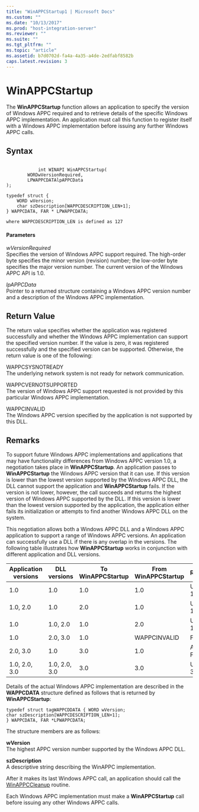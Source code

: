 ```yaml
---
title: "WinAPPCStartup1 | Microsoft Docs"
ms.custom: ""
ms.date: "10/13/2017"
ms.prod: "host-integration-server"
ms.reviewer: ""
ms.suite: ""
ms.tgt_pltfrm: ""
ms.topic: "article"
ms.assetid: b7d0702d-fa4a-4a35-a4de-2edfabf8582b
caps.latest.revision: 3
---
```

# WinAPPCStartup
The **WinAPPCStartup** function allows an application to specify the version of Windows APPC required and to retrieve details of the specific Windows APPC implementation. An application must call this function to register itself with a Windows APPC implementation before issuing any further Windows APPC calls.  
  
## Syntax  
  
```  
  
            int WINAPI WinAPPCStartup(   
        WORDwVersionRequired,  
        LPWAPPCDATAlpAPPCData  
);  
  
typedef struct {  
    WORD wVersion;  
    char szDescription[WAPPCDESCRIPTION_LEN+1];  
} WAPPCDATA, FAR * LPWAPPCDATA;  
  
where WAPPCDESCRIPTION_LEN is defined as 127  
```  
  
#### Parameters  
 *wVersionRequired*  
 Specifies the version of Windows APPC support required. The high-order byte specifies the minor version (revision) number; the low-order byte specifies the major version number. The current version of the Windows APPC API is 1.0.  
  
 *lpAPPCData*  
 Pointer to a returned structure containing a Windows APPC version number and a description of the Windows APPC implementation.  
  
## Return Value  
 The return value specifies whether the application was registered successfully and whether the Windows APPC implementation can support the specified version number. If the value is zero, it was registered successfully and the specified version can be supported. Otherwise, the return value is one of the following:  
  
 WAPPCSYSNOTREADY  
 The underlying network system is not ready for network communication.  
  
 WAPPCVERNOTSUPPORTED  
 The version of Windows APPC support requested is not provided by this particular Windows APPC implementation.  
  
 WAPPCINVALID  
 The Windows APPC version specified by the application is not supported by this DLL.  
  
## Remarks  
 To support future Windows APPC implementations and applications that may have functionality differences from Windows APPC version 1.0, a negotiation takes place in **WinAPPCStartup**. An application passes to **WinAPPCStartup** the Windows APPC version that it can use. If this version is lower than the lowest version supported by the Windows APPC DLL, the DLL cannot support the application and **WinAPPCStartup** fails. If the version is not lower, however, the call succeeds and returns the highest version of Windows APPC supported by the DLL. If this version is lower than the lowest version supported by the application, the application either fails its initialization or attempts to find another Windows APPC DLL on the system.  
  
 This negotiation allows both a Windows APPC DLL and a Windows APPC application to support a range of Windows APPC versions. An application can successfully use a DLL if there is any overlap in the versions. The following table illustrates how **WinAPPCStartup** works in conjunction with different application and DLL versions.  
  
|Application versions|DLL versions|To WinAPPCStartup|From WinAPPCStartup|Result|  
|--------------------------|------------------|-----------------------|-------------------------|------------|  
|1.0|1.0|1.0|1.0|Use 1.0|  
|1.0, 2.0|1.0|2.0|1.0|Use 1.0|  
|1.0|1.0, 2.0|1.0|2.0|Use 1.0|  
|1.0|2.0, 3.0|1.0|WAPPCINVALID|Fail|  
|2.0, 3.0|1.0|3.0|1.0|App Fails|  
|1.0, 2.0, 3.0|1.0, 2.0, 3.0|3.0|3.0|Use 3.0|  
  
 Details of the actual Windows APPC implementation are described in the **WAPPCDATA** structure defined as follows that is returned by **WinAPPCStartup**:  
  
```  
typedef struct tagWAPPCDDATA { WORD wVersion;  
char szDescription[WAPPCDESCRIPTION_LEN+1];  
} WAPPCDATA, FAR *LPWAPPCDATA;  
```  
  
 The structure members are as follows:  
  
 **wVersion**  
 The highest APPC version number supported by the Windows APPC DLL.  
  
 **szDescription**  
 A descriptive string describing the WinAPPC implementation.  
  
 After it makes its last Windows APPC call, an application should call the [WinAPPCCleanup](../core/winappccleanup.md) routine.  
  
 Each Windows APPC implementation must make a **WinAPPCStartup** call before issuing any other Windows APPC calls.